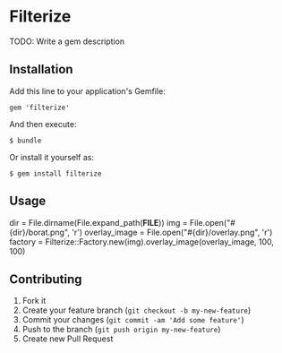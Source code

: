 # Filterize

TODO: Write a gem description

## Installation

Add this line to your application's Gemfile:

    gem 'filterize'

And then execute:

    $ bundle

Or install it yourself as:

    $ gem install filterize

## Usage

dir = File.dirname(File.expand_path(__FILE__))
img = File.open("#{dir}/borat.png", 'r')
overlay_image = File.open("#{dir}/overlay.png", 'r')
factory = Filterize::Factory.new(img).overlay_image(overlay_image, 100, 100)

## Contributing

1. Fork it
2. Create your feature branch (`git checkout -b my-new-feature`)
3. Commit your changes (`git commit -am 'Add some feature'`)
4. Push to the branch (`git push origin my-new-feature`)
5. Create new Pull Request
